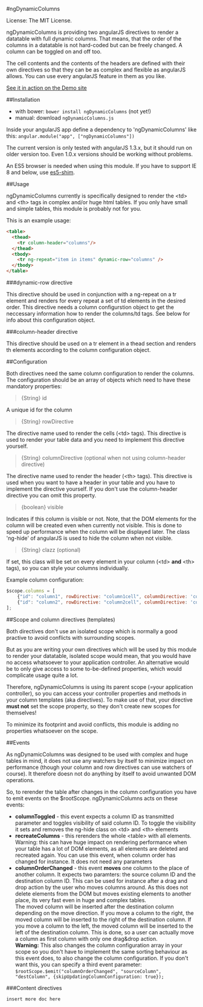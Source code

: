 #ngDynamicColumns

License: The MIT License.

ngDynamicColumns is providing two angularJS directives to render a datatable with full dynamic columns. That means, that
the order of the columns in a datatable is not hard-coded but can be freely changed. A column can be toggled on and off
too.

The cell contents and the contents of the headers are defined with their own directives so that they can be as complex
and flexible as angularJS allows. You can use every angularJS feature in them as you like.

[See it in action on the Demo site](http://marcorinck.github.io/ngDynamicColumns/)

##Installation

* with bower: `bower install ngDynamicColumns` (not yet!)
* manual: download `ngDynamicColumns.js`

Inside your angularJS app define a dependency to 'ngDynamicColumns' like this: `angular.module("app", ["ngDynamicColumns"])`

The current version is only tested with angularJS 1.3.x, but it should run on older version too. Even 1.0.x versions
should be working without problems.

An ES5 browser is needed when using this module. If you have to support IE 8 and below, use
[es5-shim](https://github.com/es-shims/es5-shim).

##Usage

ngDynamicColumns currently is specifically designed to render the &lt;td&gt; and &lt;th&gt; tags in complex and/or
huge html tables. If you only have small and simple tables, this module is probably not for you.

This is an example usage:

````html
<table>
  <thead>
    <tr column-header="columns"/>
  </thead>
  <tbody>
    <tr ng-repeat="item in items" dynamic-row="columns" />
  </tbody>
</table>
````


###dynamic-row directive

This directive should be used in conjunction with a ng-repeat on a tr element and renders for every repeat a set of
td elements in the desired order. This directive needs a column configurstion object to get the neccessary information
how to render the columns/td tags. See below for info about this configuration object.

###column-header directive

This directive should be used on a tr element in a thead section and renders th elements according to the column
configuration object.

##Configuration

Both directives need the same column configuration to render the columns. The configuration should be an array of objects
which need to have these mandatory properties:

>{String} id

  A unique id for the column

>{String} rowDirective

  The directive name used to render the cells (&lt;td&gt; tags). This directive is used to render your table data and you need
  to implement this directive yourself.

>{String} columnDirective (optional when not using column-header directive)

  The directive name used to render the header (&lt;th&gt; tags). This directive is used when you want to have a header in
   your table and you have to implement the directive yourself. If you don't use the column-header directive you can omit
   this property.

>{boolean} visible

  Indicates if this column is visible or not. Note, that the DOM elements for the column will be created even when
  currently not visible. This is done to speed up performance when the column will be displayed later.
  The class 'ng-hide' of angularJS is used to hide the column when not visible.


>{String} clazz (optional)

  If set, this class will be set on every element in your column (&lt;td&gt; __and__ &lt;th&gt; tags), so you can style
  your columns individually.


Example column configuration:

````javascript
$scope.columns = [
    {"id": "column1", rowDirective: "column1cell", columnDirective: 'column1header', visible: true, clazz: 'column1class'},
    {"id": "column2", rowDirective: "column2cell", columnDirective: 'column2header', visible: false, clazz: 'column2class'},
];

````

##Scope and column directives (templates)

  Both directives don't use an isolated scope which is normally a good practive to avoid conflicts with surrounding
  scopes.

  But as you are writing your own directives which will be used by this module to render your datatable, isolated
  scope would mean, that you would have no access whatsoever to your application controller. An alternative would be
  to only give access to some to-be-defined properties, which would complicate usage quite a lot.

  Therefore, ngDynamicColumns is using its parent scope (=your application controller), so you can access your
  controller properties and methods in your column templates (aka directives). To make use of that, your directive
  __must not__ set the scope property, so they don't create new scopes for themselves!

  To minimize its footprint and avoid conflicts, this module is adding no properties whatsoever on the scope.


##Events

As ngDynamicColumns was designed to be used with complex and huge tables in mind, it does not use any watchers by itself
to minimize impact on performance (though your column and row directives can use watchers of course). It therefore doesn
not do anything by itself to avoid unwanted DOM operations.

So, to rerender the table after changes in the column configuration you have to emit events on the $rootScope.
ngDynamicColumns acts on these events:

* __columnToggled__ - this event expects a column ID as transmitted parameter and toggles visibility of said column ID.
 To toggle the visibility it sets and removes the ng-hide class on &lt;td&gt; and &lt;th&gt; elements
* __recreateColumns__ - this rerenders the whole &lt;table&gt; with all elements. Warning: this can have huge impact on
 rendering performance when your table has a lot of DOM elements, as all elements are deleted and recreated again. You
 can use this event, when column order has changed for instance. It does not need any parameters
* __columnOrderChanged__ - this event __moves__ one column to the place of another column. It expects two paramters: the
 source column ID and the destination column ID. This can be used for instance after a drag and drop action by the user
 who moves columns around. As this does not delete elements from the DOM but moves existing elements to another place, its
 very fast even in huge and complex tables.<br />
 The moved column will be inserted after the destination column depending on the move direction. If you move
 a column to the right, the moved column will be inserted to the right of the destination column. If you move
 a column to the left, the moved column will be inserted to the left of the destination column. This is done, so a
 user can actually move a column as first column with only one drag&drop action.<br />
 __Warning:__ This also changes the column configuration array in your scope so you don't have to implement the same
 sorting behaviour as this event does, to also change the column configuration. If you don't want this, you can specify
 a third event parameter: `$rootScope.$emit("columnOrderChanged", "sourceColumn", "destColumn", {skipUpdatingColumnConfiguration: true});`

###Content directives

`insert more doc here`
